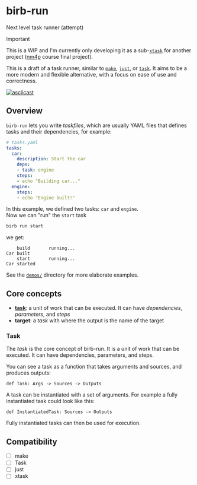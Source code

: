 # birb-run
Next level task runner (attempt)

> [!IMPORTANT]
> This is a WIP and I'm currently only developing it as a
> sub-[`xtask`](https://github.com/matklad/cargo-xtask) for another project ([nm4p](https://github.com/LucaCiucci/nm4p) course final project).

This is a draft of a task runner, similar to [`make`](https://www.gnu.org/software/make/), [`just`](https://just.systems/), or [`task`](https://taskfile.dev/). It aims to be a more modern and flexible alternative, with a focus on ease of use and correctness.

[![asciicast](https://asciinema.org/a/59zfSVVv8BzgaPb9FbYi9ByYp.svg)](https://asciinema.org/a/59zfSVVv8BzgaPb9FbYi9ByYp)

## Overview

`birb-run` lets you write _taskfiles_, which are usually YAML files that defines tasks and their dependencies, for example:
```yaml
# tasks.yaml
tasks:
  car:
    description: Start the car
    deps:
    - task: engine
    steps:
    - echo "Building car..."
  engine:
    steps:
    - echo "Engine built!"
```
In this example, we defined two tasks: `car` and `engine`.  
Now we can "run" the `start` task
```sh
birb run start
```
we get:
```plain
    build       running...
Car built
    start       running...
Car started
```

See the [`demos/`](./demos/) directory for more elaborate examples.

## Core concepts

- [**task**](#task): a unit of work that can be executed. It can have _dependencies_, _parameters_, and _steps_
- **target**: a _task_ with where the output is the name of the target

### Task

The _task_ is the core concept of birb-run. It is a unit of work that can be executed. It can have dependencies, parameters, and steps.

You can see a task as a function that takes arguments and sources, and produces outputs:
```lean
def Task: Args -> Sources -> Outputs
```

A task can be instantiated with a set of arguments. For example a fully instantiated task could look like this:
```lean
def InstantiatedTask: Sources -> Outputs
```
Fully instantiated tasks can then be used for execution.


## Compatibility

- [ ] make
- [ ] Task
- [ ] just
- [ ] xtask
